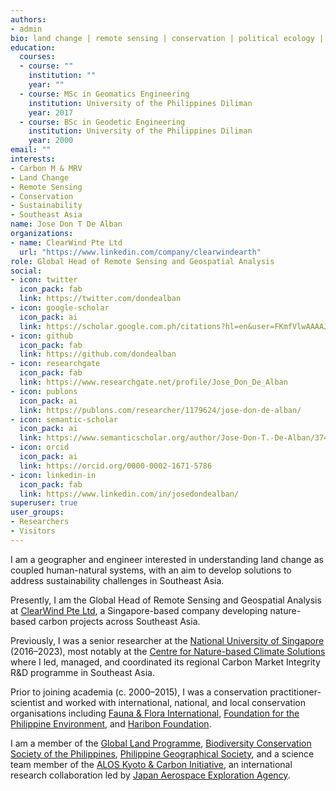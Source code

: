 ```yaml
---
authors:
- admin
bio: land change | remote sensing | conservation | political ecology | sustainability | Southeast Asia
education:
  courses:
  - course: ""
    institution: ""
    year: ""
  - course: MSc in Geomatics Engineering
    institution: University of the Philippines Diliman
    year: 2017
  - course: BSc in Geodetic Engineering
    institution: University of the Philippines Diliman
    year: 2000
email: ""
interests:
- Carbon M & MRV
- Land Change
- Remote Sensing
- Conservation
- Sustainability
- Southeast Asia
name: Jose Don T De Alban
organizations:
- name: ClearWind Pte Ltd
  url: "https://www.linkedin.com/company/clearwindearth"
role: Global Head of Remote Sensing and Geospatial Analysis
social:
- icon: twitter
  icon_pack: fab
  link: https://twitter.com/dondealban
- icon: google-scholar
  icon_pack: ai
  link: https://scholar.google.com.ph/citations?hl=en&user=FKmfVlwAAAAJ
- icon: github
  icon_pack: fab
  link: https://github.com/dondealban
- icon: researchgate
  icon_pack: fab
  link: https://www.researchgate.net/profile/Jose_Don_De_Alban
- icon: publons
  icon_pack: ai
  link: https://publons.com/researcher/1179624/jose-don-de-alban/
- icon: semantic-scholar
  icon_pack: ai
  link: https://www.semanticscholar.org/author/Jose-Don-T.-De-Alban/37482984
- icon: orcid
  icon_pack: ai
  link: https://orcid.org/0000-0002-1671-5786
- icon: linkedin-in
  icon_pack: fab
  link: https://www.linkedin.com/in/josedondealban/
superuser: true
user_groups:
- Researchers
- Visitors
---
```

I am a geographer and engineer interested in understanding land change as coupled human-natural systems, with an aim to develop solutions to address sustainability challenges in Southeast Asia.

Presently, I am the Global Head of Remote Sensing and Geospatial Analysis at [ClearWind Pte Ltd](https://www.linkedin.com/company/clearwindearth), a Singapore-based company developing nature-based carbon projects across Southeast Asia. 

Previously, I was a senior researcher at the [National University of Singapore](http://www.nus.edu.sg) (2016–2023), most notably at the [Centre for Nature-based Climate Solutions](https://www.nus.edu.sg/cncs/jose-don-de-alban/) where I led, managed, and coordinated its regional Carbon Market Integrity R&D programme in Southeast Asia.

Prior to joining academia (c. 2000–2015), I was a conservation practitioner-scientist and worked with international, national, and local conservation organisations including [Fauna & Flora International](https://www.fauna-flora.org), [Foundation for the Philippine Environment](https://fpe.ph), and [Haribon Foundation](https://haribon.org.ph).

I am a member of the [Global Land Programme](https://glp.earth/users/jose-don-de-alban), [Biodiversity Conservation Society of the Philippines](http://www.biodiversity.ph), [Philippine Geographical Society](https://phgeographicalsociety.org), and a science team member of the [ALOS Kyoto & Carbon Initiative](https://www.eorc.jaxa.jp/ALOS/en/kyoto/kyoto_index.htm), an international research collaboration led by [Japan Aerospace Exploration Agency](https://www.eorc.jaxa.jp/ALOS/a/en/activity/kc_e.htm).
